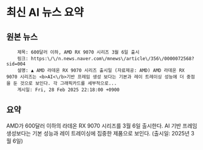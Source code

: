 # 최신 AI 뉴스 요약

## 원본 뉴스
		제목: 600달러 이하, AMD RX 9070 시리즈 3월 6일 출시
		링크: https:\/\/n.news.naver.com\/mnews\/article\/356\/0000072568?sid=004
		설명: ▲ AMD 라데온 RX 9070 시리즈 출시일 (자료제공: AMD) AMD 라데온 RX 9070 시리즈는 <b>AI<\/b>기반 프레임 생성 보다는 기본과 레이 트레이싱 성능에 더 중점을 둔 것으로 보인다. 각 그래픽카드를 세부적으로... 
		게시일: Fri, 28 Feb 2025 22:18:00 +0900


## 요약
AMD가 600달러 이하의 라데온 RX 9070 시리즈를 3월 6일 출시한다. AI 기반 프레임 생성보다는 기본 성능과 레이 트레이싱에 집중한 제품으로 보인다. (출시일: 2025년 3월 6일)
